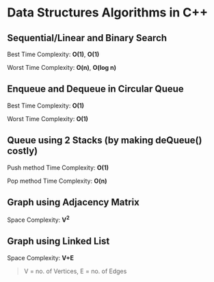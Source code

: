 # Data Structures Algorithms in C++
## Sequential/Linear and Binary Search
Best Time Complexity: **O(1)**, **O(1)** 

Worst Time Complexity: **O(n)**, **O(log n)**

## Enqueue and Dequeue in Circular Queue
Best Time Complexity: **O(1)**

Worst Time Complexity: **O(1)** 

## Queue using 2 Stacks (by making deQueue() costly)
Push method Time Complexity: **O(1)**

Pop method Time Complexity: **O(n)** 


## Graph using Adjacency Matrix
Space Complexity: **V<sup>2</sup>**


## Graph using Linked List
Space Complexity: **V+E** 
> V = no. of Vertices,   E = no. of Edges 

